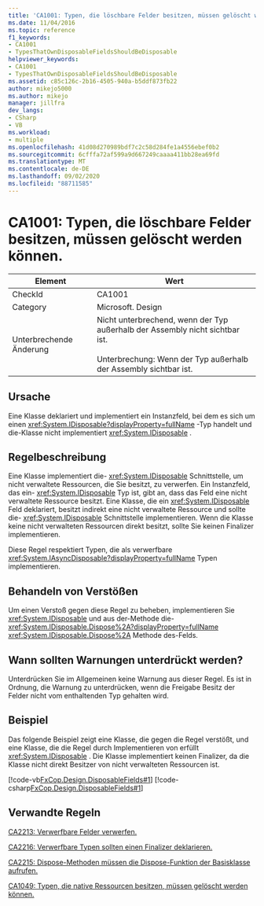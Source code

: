 ```yaml
---
title: 'CA1001: Typen, die löschbare Felder besitzen, müssen gelöscht werden können.'
ms.date: 11/04/2016
ms.topic: reference
f1_keywords:
- CA1001
- TypesThatOwnDisposableFieldsShouldBeDisposable
helpviewer_keywords:
- CA1001
- TypesThatOwnDisposableFieldsShouldBeDisposable
ms.assetid: c85c126c-2b16-4505-940a-b5ddf873fb22
author: mikejo5000
ms.author: mikejo
manager: jillfra
dev_langs:
- CSharp
- VB
ms.workload:
- multiple
ms.openlocfilehash: 41d08d270989bdf7c2c58d284fe1a4556ebef0b2
ms.sourcegitcommit: 6cfffa72af599a9d667249caaaa411bb28ea69fd
ms.translationtype: MT
ms.contentlocale: de-DE
ms.lasthandoff: 09/02/2020
ms.locfileid: "88711585"
---
```

# <a name="ca1001-types-that-own-disposable-fields-should-be-disposable"></a>CA1001: Typen, die löschbare Felder besitzen, müssen gelöscht werden können.

|Element|Wert|
|-|-|
|CheckId|CA1001|
|Category|Microsoft. Design|
|Unterbrechende Änderung|Nicht unterbrechend, wenn der Typ außerhalb der Assembly nicht sichtbar ist.<br /><br /> Unterbrechung: Wenn der Typ außerhalb der Assembly sichtbar ist.|

## <a name="cause"></a>Ursache
Eine Klasse deklariert und implementiert ein Instanzfeld, bei dem es sich um einen <xref:System.IDisposable?displayProperty=fullName> -Typ handelt und die-Klasse nicht implementiert <xref:System.IDisposable> .

## <a name="rule-description"></a>Regelbeschreibung
Eine Klasse implementiert die- <xref:System.IDisposable> Schnittstelle, um nicht verwaltete Ressourcen, die Sie besitzt, zu verwerfen. Ein Instanzfeld, das ein- <xref:System.IDisposable> Typ ist, gibt an, dass das Feld eine nicht verwaltete Ressource besitzt. Eine Klasse, die ein <xref:System.IDisposable> Feld deklariert, besitzt indirekt eine nicht verwaltete Ressource und sollte die- <xref:System.IDisposable> Schnittstelle implementieren. Wenn die Klasse keine nicht verwalteten Ressourcen direkt besitzt, sollte Sie keinen Finalizer implementieren.

Diese Regel respektiert Typen, die als verwerfbare <xref:System.IAsyncDisposable?displayProperty=fullName> Typen implementieren. 

## <a name="how-to-fix-violations"></a>Behandeln von Verstößen
Um einen Verstoß gegen diese Regel zu beheben, implementieren Sie <xref:System.IDisposable> und aus der-Methode die- <xref:System.IDisposable.Dispose%2A?displayProperty=fullName> <xref:System.IDisposable.Dispose%2A> Methode des-Felds.

## <a name="when-to-suppress-warnings"></a>Wann sollten Warnungen unterdrückt werden?
Unterdrücken Sie im Allgemeinen keine Warnung aus dieser Regel. Es ist in Ordnung, die Warnung zu unterdrücken, wenn die Freigabe Besitz der Felder nicht vom enthaltenden Typ gehalten wird.

## <a name="example"></a>Beispiel
Das folgende Beispiel zeigt eine Klasse, die gegen die Regel verstößt, und eine Klasse, die die Regel durch Implementieren von erfüllt <xref:System.IDisposable> . Die Klasse implementiert keinen Finalizer, da die Klasse nicht direkt Besitzer von nicht verwalteten Ressourcen ist.

[!code-vb[FxCop.Design.DisposableFields#1](../code-quality/codesnippet/VisualBasic/ca1001-types-that-own-disposable-fields-should-be-disposable_1.vb)]
[!code-csharp[FxCop.Design.DisposableFields#1](../code-quality/codesnippet/CSharp/ca1001-types-that-own-disposable-fields-should-be-disposable_1.cs)]

## <a name="related-rules"></a>Verwandte Regeln
[CA2213: Verwerfbare Felder verwerfen.](../code-quality/ca2213.md)

[CA2216: Verwerfbare Typen sollten einen Finalizer deklarieren.](../code-quality/ca2216.md)

[CA2215: Dispose-Methoden müssen die Dispose-Funktion der Basisklasse aufrufen.](../code-quality/ca2215.md)

[CA1049: Typen, die native Ressourcen besitzen, müssen gelöscht werden können.](../code-quality/ca1049.md)
